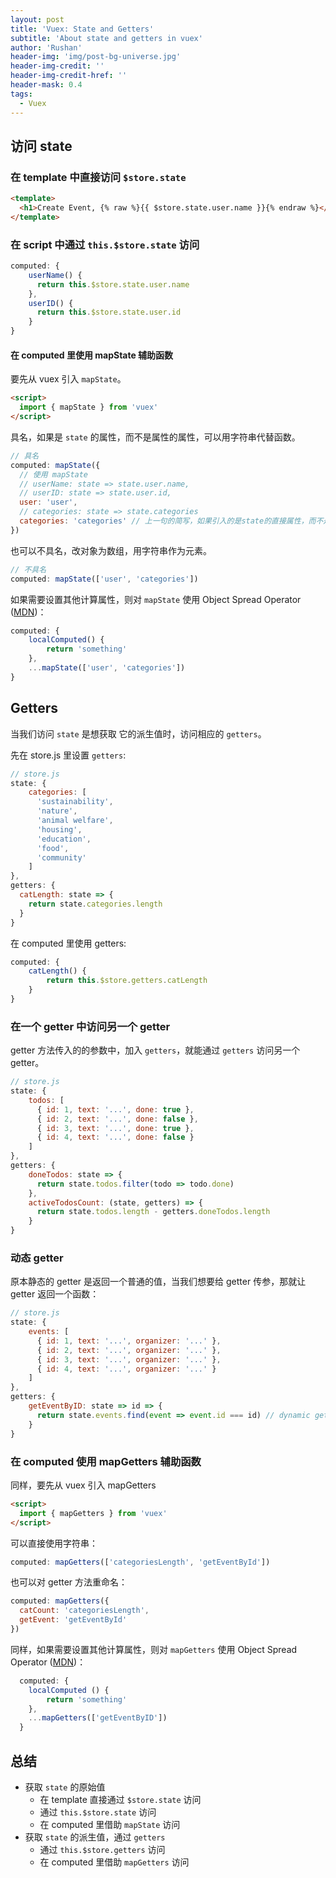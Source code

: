 ```yaml
---
layout: post
title: 'Vuex: State and Getters'
subtitle: 'About state and getters in vuex'
author: 'Rushan'
header-img: 'img/post-bg-universe.jpg'
header-img-credit: ''
header-img-credit-href: ''
header-mask: 0.4
tags:
  - Vuex
---
```


## 访问 state

### 在 template 中直接访问 `$store.state`

```html
<template>
  <h1>Create Event, {% raw %}{{ $store.state.user.name }}{% endraw %}</h1>
</template>
```

### 在 script 中通过 `this.$store.state` 访问

```js
computed: {
    userName() {
      return this.$store.state.user.name
    },
    userID() {
      return this.$store.state.user.id
    }
}
```

#### 在 computed 里使用 mapState 辅助函数

要先从 vuex 引入 `mapState`。

```html
<script>
  import { mapState } from 'vuex'
</script>
```

具名，如果是 `state` 的属性，而不是属性的属性，可以用字符串代替函数。

```js
// 具名
computed: mapState({
  // 使用 mapState
  // userName: state => state.user.name,
  // userID: state => state.user.id,
  user: 'user',
  // categories: state => state.categories
  categories: 'categories' // 上一句的简写，如果引入的是state的直接属性，而不是属性的属性，可以用字符串代替函数。
})
```

也可以不具名，改对象为数组，用字符串作为元素。

```js
// 不具名
computed: mapState(['user', 'categories'])
```

如果需要设置其他计算属性，则对 `mapState` 使用 Object Spread Operator ([MDN](https://developer.mozilla.org/en-US/docs/Web/JavaScript/Reference/Operators/Spread_syntax))：

```js
computed: {
    localComputed() {
        return 'something'
    },
    ...mapState(['user', 'categories'])
}
```

## Getters

当我们访问 `state` 是想获取 它的派生值时，访问相应的 `getters`。

先在 store.js 里设置 `getters`:

```js
// store.js
state: {
    categories: [
      'sustainability',
      'nature',
      'animal welfare',
      'housing',
      'education',
      'food',
      'community'
    ]
},
getters: {
  catLength: state => {
    return state.categories.length
  }
}
```

在 computed 里使用 getters:

```js
computed: {
    catLength() {
        return this.$store.getters.catLength
    }
}
```

### 在一个 getter 中访问另一个 getter

getter 方法传入的的参数中，加入 `getters`，就能通过 `getters` 访问另一个 getter。

```js
// store.js
state: {
    todos: [
      { id: 1, text: '...', done: true },
      { id: 2, text: '...', done: false },
      { id: 3, text: '...', done: true },
      { id: 4, text: '...', done: false }
    ]
},
getters: {
    doneTodos: state => {
      return state.todos.filter(todo => todo.done)
    },
    activeTodosCount: (state, getters) => {
      return state.todos.length - getters.doneTodos.length
    }
}
```

### 动态 getter

原本静态的 getter 是返回一个普通的值，当我们想要给 getter 传参，那就让 getter 返回一个函数：

```js
// store.js
state: {
    events: [
      { id: 1, text: '...', organizer: '...' },
      { id: 2, text: '...', organizer: '...' },
      { id: 3, text: '...', organizer: '...' },
      { id: 4, text: '...', organizer: '...' }
    ]
},
getters: {
    getEventByID: state => id => {
      return state.events.find(event => event.id === id) // dynamic getters
    }
}
```

### 在 computed 使用 mapGetters 辅助函数

同样，要先从 vuex 引入 mapGetters

```html
<script>
  import { mapGetters } from 'vuex'
</script>
```

可以直接使用字符串：

```js
computed: mapGetters(['categoriesLength', 'getEventById'])
```

也可以对 getter 方法重命名：

```js
computed: mapGetters({
  catCount: 'categoriesLength',
  getEvent: 'getEventById'
})
```

同样，如果需要设置其他计算属性，则对 `mapGetters` 使用 Object Spread Operator ([MDN](https://developer.mozilla.org/en-US/docs/Web/JavaScript/Reference/Operators/Spread_syntax))：

```js
  computed: {
    localComputed () {
        return 'something'
    },
    ...mapGetters(['getEventByID'])
  }
```

## 总结

- 获取 `state` 的原始值
  - 在 template 直接通过 `$store.state` 访问
  - 通过 `this.$store.state` 访问
  - 在 computed 里借助 `mapState` 访问
- 获取 `state` 的派生值，通过 `getters`
  - 通过 `this.$store.getters` 访问
  - 在 computed 里借助 `mapGetters` 访问
